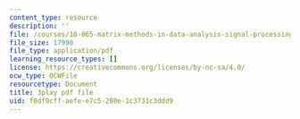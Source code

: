 ```yaml
---
content_type: resource
description: ''
file: /courses/18-065-matrix-methods-in-data-analysis-signal-processing-and-machine-learning-spring-2018/f0df9cffaefee7c5200e1c3731c3ddd9_Cx5Z-OslNWE.pdf
file_size: 17990
file_type: application/pdf
learning_resource_types: []
license: https://creativecommons.org/licenses/by-nc-sa/4.0/
ocw_type: OCWFile
resourcetype: Document
title: 3play pdf file
uid: f0df9cff-aefe-e7c5-200e-1c3731c3ddd9
---
```

